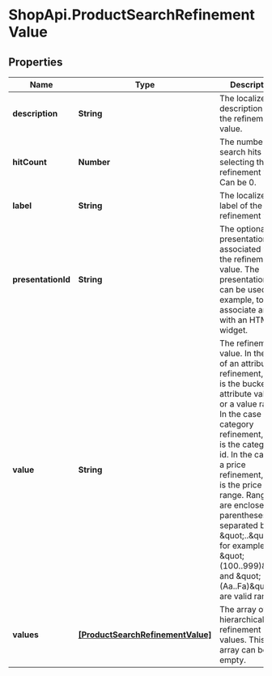 # ShopApi.ProductSearchRefinementValue

## Properties
Name | Type | Description | Notes
------------ | ------------- | ------------- | -------------
**description** | **String** | The localized description of the refinement value. | [optional] 
**hitCount** | **Number** | The number of search hits when selecting the refinement value. Can be 0. | [optional] 
**label** | **String** | The localized label of the refinement value. | [optional] 
**presentationId** | **String** | The optional presentation id associated with the refinement value.  The presentation id can be used, for example, to associate an id with  an HTML widget. | [optional] 
**value** | **String** | The refinement value. In the case of an attribute refinement, this is the bucket,  the attribute value, or a value range. In the case of a category refinement, this is the  category id. In the case of a price refinement,k this is the price range. Ranges are  enclosed by parentheses and separated by \&quot;..\&quot;; for example, \&quot;(100..999)\&quot; and \&quot;(Aa..Fa)\&quot;  are valid ranges. | [optional] 
**values** | [**[ProductSearchRefinementValue]**](ProductSearchRefinementValue.md) | The array of hierarchical refinement values. This array can be empty. | [optional] 
